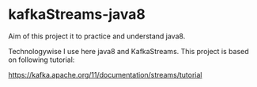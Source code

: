# kafkaStreams-java8
Aim of this project it to practice and understand java8. 

Technologywise I use here java8 and KafkaStreams. This project is based on following tutorial:

https://kafka.apache.org/11/documentation/streams/tutorial
